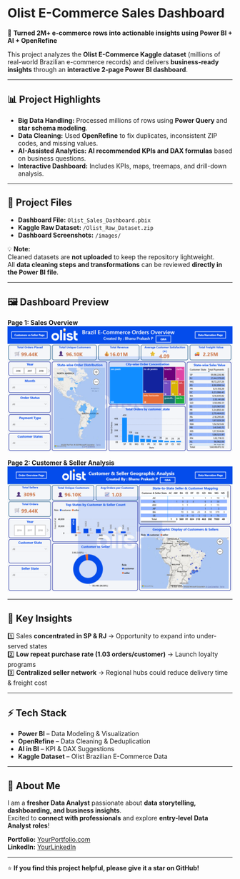# Olist E-Commerce Sales Dashboard

🚀 **Turned 2M+ e-commerce rows into actionable insights using Power BI + AI + OpenRefine**

This project analyzes the **Olist E-Commerce Kaggle dataset** (millions of real-world Brazilian e-commerce records) and delivers **business-ready insights** through an **interactive 2-page Power BI dashboard**.

---

## 📊 Project Highlights

- **Big Data Handling:** Processed millions of rows using **Power Query** and **star schema modeling**.  
- **Data Cleaning:** Used **OpenRefine** to fix duplicates, inconsistent ZIP codes, and missing values.  
- **AI-Assisted Analytics:** **AI recommended KPIs and DAX formulas** based on business questions.  
- **Interactive Dashboard:** Includes KPIs, maps, treemaps, and drill-down analysis.

---

## 📂 Project Files

- **Dashboard File:** `Olist_Sales_Dashboard.pbix`  
- **Kaggle Raw Dataset:** `/Olist_Raw_Dataset.zip`  
- **Dashboard Screenshots:** `/images/`  

💡 **Note:**  
Cleaned datasets are **not uploaded** to keep the repository lightweight.  
All **data cleaning steps and transformations** can be reviewed **directly in the Power BI file**.

---

## 🖼️ Dashboard Preview

**Page 1: Sales Overview**  
![Sales Overview](./images/Page-1.png)

**Page 2: Customer & Seller Analysis**  
![Customer Seller Analysis](./images/Page-2.png)

---

## 🔹 Key Insights

1️⃣ Sales **concentrated in SP & RJ** → Opportunity to expand into under-served states  
2️⃣ **Low repeat purchase rate (1.03 orders/customer)** → Launch loyalty programs  
3️⃣ **Centralized seller network** → Regional hubs could reduce delivery time & freight cost  

---

## ⚡ Tech Stack

- **Power BI** – Data Modeling & Visualization  
- **OpenRefine** – Data Cleaning & Deduplication  
- **AI in BI** – KPI & DAX Suggestions  
- **Kaggle Dataset** – Olist Brazilian E-Commerce Data  

---

## 💼 About Me

I am a **fresher Data Analyst** passionate about **data storytelling, dashboarding, and business insights**.  
Excited to **connect with professionals** and explore **entry-level Data Analyst roles**!  

**Portfolio:** [YourPortfolio.com](https://bhanu-prakash-protfolio.vercel.app/)  
**LinkedIn:** [YourLinkedIn](https://www.linkedin.com/in/pepala-bhanu-prakash-2002m09d14/)  

---

⭐ **If you find this project helpful, please give it a star on GitHub!**

